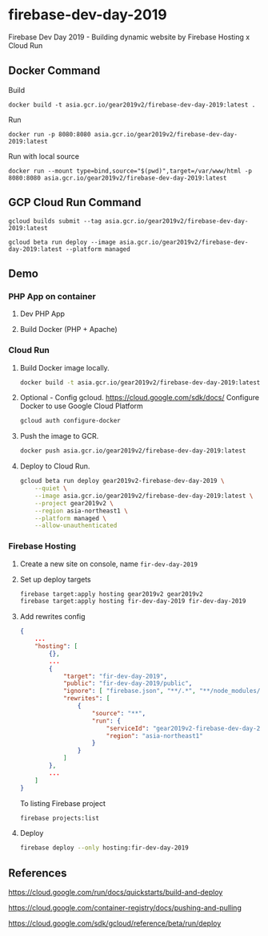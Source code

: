 # firebase-dev-day-2019

Firebase Dev Day 2019 - Building dynamic website by Firebase Hosting x Cloud Run

## Docker Command

Build

`docker build -t asia.gcr.io/gear2019v2/firebase-dev-day-2019:latest .`

Run

`docker run -p 8080:8080 asia.gcr.io/gear2019v2/firebase-dev-day-2019:latest`

Run with local source

`docker run --mount type=bind,source="$(pwd)",target=/var/www/html -p 8080:8080 asia.gcr.io/gear2019v2/firebase-dev-day-2019:latest`

## GCP Cloud Run Command

`gcloud builds submit --tag asia.gcr.io/gear2019v2/firebase-dev-day-2019:latest`

`gcloud beta run deploy --image asia.gcr.io/gear2019v2/firebase-dev-day-2019:latest --platform managed`

## Demo

### PHP App on container

1. Dev PHP App

2. Build Docker (PHP + Apache)

### Cloud Run

1. Build Docker image locally.

    ```sh
    docker build -t asia.gcr.io/gear2019v2/firebase-dev-day-2019:latest .
    ```

2. Optional - Config gcloud. <https://cloud.google.com/sdk/docs/> Configure Docker to use Google Cloud Platform

    ```sh
    gcloud auth configure-docker
    ```

3. Push the image to GCR.

    ```sh
    docker push asia.gcr.io/gear2019v2/firebase-dev-day-2019:latest
    ```

4. Deploy to Cloud Run.

    ```sh
    gcloud beta run deploy gear2019v2-firebase-dev-day-2019 \
        --quiet \
        --image asia.gcr.io/gear2019v2/firebase-dev-day-2019:latest \
        --project gear2019v2 \
        --region asia-northeast1 \
        --platform managed \
        --allow-unauthenticated
    ```

### Firebase Hosting

1. Create a new site on console, name `fir-dev-day-2019`

2. Set up deploy targets

    ```sh
    firebase target:apply hosting gear2019v2 gear2019v2
    firebase target:apply hosting fir-dev-day-2019 fir-dev-day-2019
    ```

3. Add rewrites config

    ```json
    {
        ...
        "hosting": [
            {},
            ...
            {
                "target": "fir-dev-day-2019",
                "public": "fir-dev-day-2019/public",
                "ignore": [ "firebase.json", "**/.*", "**/node_modules/**" ],
                "rewrites": [
                    {
                        "source": "**",
                        "run": {
                            "serviceId": "gear2019v2-firebase-dev-day-2019",
                            "region": "asia-northeast1"
                        }
                    }
                ]
            },
            ...
        ]
    }
    ```

    To listing Firebase project

    ```sh
    firebase projects:list
    ```

4. Deploy

    ```sh
    firebase deploy --only hosting:fir-dev-day-2019
    ```

## References

<https://cloud.google.com/run/docs/quickstarts/build-and-deploy>

<https://cloud.google.com/container-registry/docs/pushing-and-pulling>

<https://cloud.google.com/sdk/gcloud/reference/beta/run/deploy>
